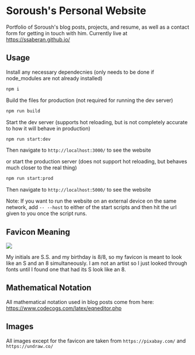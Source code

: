 # Soroush's Personal Website

Portfolio of Soroush's blog posts, projects, and resume, as well as a contact form for getting in touch with him. Currently live at https://ssaberan.github.io/

## Usage

Install any necessary dependecnies (only needs to be done if node_modules are not already installed)

```bash
npm i
```

Build the files for production (not required for running the dev server)

```bash
npm run build
```

Start the dev server (supports hot reloading, but is not completely accurate to how it will behave in production)

```bash
npm run start:dev
```

Then navigate to `http://localhost:3000/` to see the website

or start the production server (does not support hot reloading, but behaves much closer to the real thing)

```bash
npm run start:prod
```

Then navigate to `http://localhost:5000/` to see the website

Note: If you want to run the website on an external device on the same network, add `-- --host` to either of the start scripts and then hit the url given to you once the script runs.

## Favicon Meaning

![](/images/favicon.ico)

My initials are S.S. and my birthday is 8/8, so my favicon is meant to look like an S and an 8 simultaneously. I am not an artist so I just looked through fonts until I found one that had its S look like an 8.

## Mathematical Notation

All mathematical notation used in blog posts come from here: https://www.codecogs.com/latex/eqneditor.php

## Images

All images except for the favicon are taken from `https://pixabay.com/` and `https://undraw.co/`
